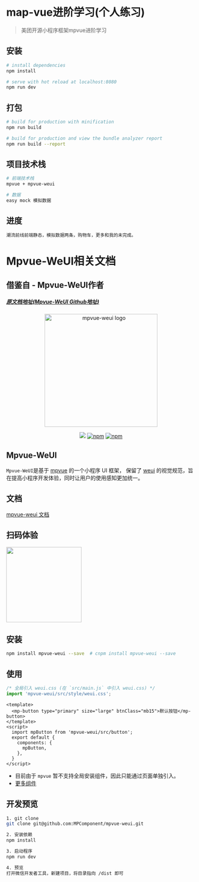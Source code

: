 # map-vue进阶学习(个人练习)

> 美团开源小程序框架mpvue进阶学习

## 安装

``` bash
# install dependencies
npm install

# serve with hot reload at localhost:8080
npm run dev

```
## 打包
``` bash
# build for production with minification
npm run build

# build for production and view the bundle analyzer report
npm run build --report
```

## 项目技术栈
``` bash
# 前端技术栈
mpvue + mpvue-weui

# 数据
easy mock 模拟数据
```

## 进度
``` bash
潮流前线前端静态，模拟数据两条，购物车，更多和我的未完成。
```
# Mpvue-WeUI相关文档
## 借鉴自 - Mpvue-WeUI作者
##### [原文档地址(Mpvue-WeUI Github地址)](https://github.com/MPComponent/mpvue-weui)
<p align="center" style="text-align: center">
  <a href="https://mpcomponent.github.io/mpvue-weui/">
    <img width="300" src="https://github.com/MPComponent/mpvue-weui/blob/master/docs/logo/logo.png" alt="mpvue-weui logo">
  </a>
  <p align="center" style="text-align: center">
   <a href="https://circleci.com/gh/MPComponent/mpvue-weui" target="_blank"><img src="https://img.shields.io/circleci/project/github/MPComponent/mpvue-weui/dev.svg"></a>
   <a href="https://www.npmjs.com/package/mpvue-weui" target="_blank"><img src="https://img.shields.io/npm/v/mpvue-weui.svg?style=flat" alt="npm"></a>
   <a href="https://www.npmjs.com/package/mpvue-weui" target="_blank"><img src="https://img.shields.io/npm/dt/mpvue-weui.svg?style=flat" alt="npm"></a>
 </p>
</p>

## Mpvue-WeUI

`Mpvue-WeUI`是基于 [mpvue](https://github.com/Meituan-Dianping/mpvue) 的一个小程序 UI 框架， 保留了 [weui](https://weui.io/) 的视觉规范，旨在提高小程序开发体验，同时让用户的使用感知更加统一。

## 文档

[mpvue-weui 文档](https://mpcomponent.github.io/mpvue-weui/)


## 扫码体验

<img src="https://user-images.githubusercontent.com/20694238/47097108-453cae00-d263-11e8-9cd6-5c7c41ad0678.jpg" width="200">


## 安装

``` bash
npm install mpvue-weui --save  # cnpm install mpvue-weui --save

```

## 使用
``` js
/* 全局引入 weui.css (在 `src/main.js` 中引入 weui.css) */
import 'mpvue-weui/src/style/weui.css';
```
``` vue
<template>
  <mp-button type="primary" size="large" btnClass="mb15">默认按钮</mp-button>
</template>
<script>
  import mpButton from 'mpvue-weui/src/button';
  export default {
    components: {
      mpButton,
    },
  }
</script>
```

* 目前由于 `mpvue` 暂不支持全局安装组件，因此只能通过页面单独引入。
* [更多组件](https://mpcomponent.github.io/mpvue-weui/)

## 开发预览

``` bash
1. git clone
git clone git@github.com:MPComponent/mpvue-weui.git

2. 安装依赖
npm install

3. 启动程序
npm run dev

4. 预览
打开微信开发者工具，新建项目，将目录指向 /dist 即可

```

